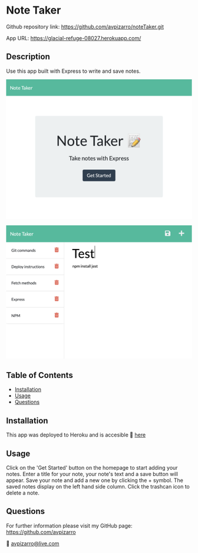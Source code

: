 # Note Taker

Github repository link: https://github.com/avpizarro/noteTaker.git

App URL: https://glacial-refuge-08027.herokuapp.com/

  ## Description
 
  Use this app built with Express to write and save notes.

  ![home](images/home.png)

  ![notes](images/notes.png)

  ## Table of Contents

  * [Installation](#installation)
  * [Usage](#usage)
  * [Questions](#questions)

  ## Installation
  This app was deployed to Heroku and is accesible :link: [here](https://glacial-refuge-08027.herokuapp.com)


  ## Usage
  Click on the 'Get Started' button on the homepage to start adding your notes.
  Enter a title for your note, your note's text and a save button will appear.
  Save your note and add a new one by clicking the + symbol.
  The saved notes display on the left hand side column.
  Click the trashcan icon to delete a note.


  ## Questions
  For further information please visit my GitHub page:
  https://github.com/avpizarro
  
  :e-mail: avpizarro@live.com